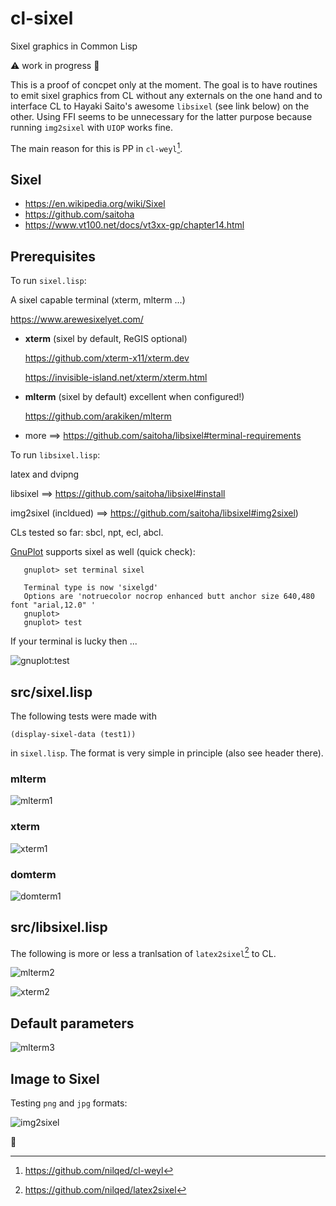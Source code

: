# cl-sixel
Sixel graphics in Common Lisp

:warning: work in progress :construction:

This is a proof of concpet only at the moment. The goal is to have routines
to emit sixel graphics from CL without any externals on the one hand and
to interface CL to Hayaki Saito's awesome `libsixel` (see link below) on the
other. Using FFI seems to be unnecessary for the latter purpose because 
running `img2sixel` with `UIOP` works fine.

The main reason for this is PP in  `cl-weyl`[^2]. 


## Sixel

* https://en.wikipedia.org/wiki/Sixel
* https://github.com/saitoha
* https://www.vt100.net/docs/vt3xx-gp/chapter14.html


## Prerequisites

To run `sixel.lisp`:

A sixel capable terminal (xterm, mlterm ...)
  
  https://www.arewesixelyet.com/

  * **xterm** (sixel by default, ReGIS optional)

      https://github.com/xterm-x11/xterm.dev
    
      https://invisible-island.net/xterm/xterm.html
    
  * **mlterm** (sixel by default) excellent when configured!)

    https://github.com/arakiken/mlterm

  * more ==> https://github.com/saitoha/libsixel#terminal-requirements

To run `libsixel.lisp`:

latex and dvipng

libsixel ==> https://github.com/saitoha/libsixel#install

img2sixel (incldued) ==> https://github.com/saitoha/libsixel#img2sixel)

CLs tested so far: sbcl, npt, ecl, abcl.

[GnuPlot](http://www.gnuplot.info/) supports sixel as well (quick check):

```
   gnuplot> set terminal sixel

   Terminal type is now 'sixelgd'
   Options are 'notruecolor nocrop enhanced butt anchor size 640,480 font "arial,12.0" '
   gnuplot>
   gnuplot> test
```
 
If your terminal is lucky then ...

![gnuplot:test](docs/gnuplot.png)



## src/sixel.lisp
The following tests were made with

    (display-sixel-data (test1))
    
in `sixel.lisp`. The format is very simple in principle (also see header there).

### mlterm
![mlterm1](docs/sixel-mlterm.png)


### xterm
![xterm1](docs/sixel-xterm.png)

### domterm
![domterm1](docs/sixel-domterm.png)


## src/libsixel.lisp

The following is more or less a tranlsation of `latex2sixel`[^1] to CL.

![mlterm2](docs/sixel-mlterm2.png)

![xterm2](docs/sixel-xterm2.png)


## Default parameters

![mlterm3](docs/sixel-mlterm3.png)


## Image to Sixel
Testing `png` and `jpg` formats:

![img2sixel](docs/img2sixel1.png)


[^1]:https://github.com/nilqed/latex2sixel
[^2]:https://github.com/nilqed/cl-weyl

:date:

